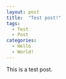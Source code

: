 ```yaml
---
layout: post
title:  "Test post!"
tags:
  - Test
  - Post
categories:
  - Hello
  - World!
---
```

This is a test post.